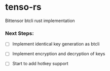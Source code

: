 # tenso-rs
Bittensor btcli rust implementation 

### Next Steps: 

- [ ] Implement identical key generation as btcli
- [ ] Implement encryption and decryption of keys
- [ ] Start to add hotkey support

